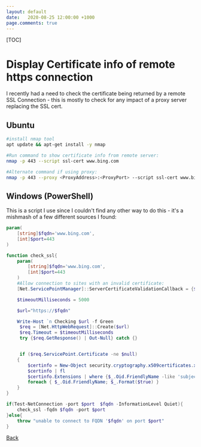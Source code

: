 ```yaml
---
layout: default
date:   2020-08-25 12:00:00 +1000
page.comments: true
---
```

[TOC]

# Display Certificate info of remote https connection

I recently had a need to check the certificate being returned by a remote SSL Connection - this is mostly to check for any impact of a proxy server replacing the SSL cert.

## Ubuntu

```bash
#install nmap tool
apt update && apt-get install -y nmap

#Run command to show certificate info from remote server:
nmap -p 443 --script ssl-cert www.bing.com

#Alternate command if using proxy:
nmap -p 443 --proxy <ProxyAddress>:<ProxyPort> --script ssl-cert www.bing.com

```

## Windows (PowerShell)

This is a script I use since I couldn't find any other way to do this - it's a mishmash of a few different sources I found:


```powershell
param(
    [string]$fqdn='www.bing.com',
    [int]$port=443
)

function check_ssl{
    param(
        [string]$fqdn='www.bing.com',
        [int]$port=443
    )
    #Allow connection to sites with an invalid certificate:
    [Net.ServicePointManager]::ServerCertificateValidationCallback = {$true}

    $timeoutMilliseconds = 5000

    $url="https://$fqdn"

    Write-Host `n Checking $url -f Green
     $req = [Net.HttpWebRequest]::Create($url)
     $req.Timeout = $timeoutMilliseconds
     try {$req.GetResponse() | Out-Null} catch {}


     if ($req.ServicePoint.Certificate -ne $null)
    {
        $certinfo = New-Object security.cryptography.x509certificates.x509certificate2($req.ServicePoint.Certificate)
        $certinfo | fl
        $certinfo.Extensions | where {$_.Oid.FriendlyName -like 'subject alt*'} | `
        foreach { $_.Oid.FriendlyName; $_.Format($true) }
    }
}

if(Test-NetConnection -port $port  $fqdn -InformationLevel Quiet){
    check_ssl -fqdn $fqdn -port $port   
}else{
    throw "unable to connect to FQDN '$fqdn' on port $port"
}
```

[Back](./index.md)
